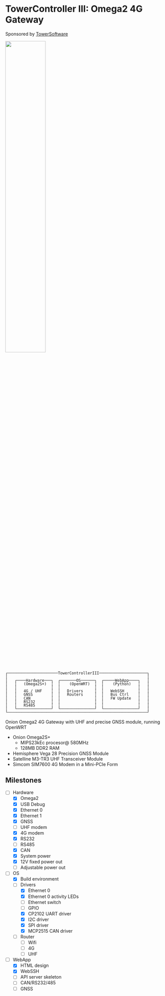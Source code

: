 # TowerController III: Omega2 4G Gateway

Sponsored by [TowerSoftware](http://www.towersoftwareltd.com/)

<img src="https://github.com/hotteshen/omega2-4g-gateway/blob/develop/doc/image/preview-3d.png?raw=true" style="width: 50%;">

<pre style="line-height: .8em; font-size: 1em;"><code>
┌──────────────────────TowerControllerIII─────────────────────┐
│                                                             │
│   ┌────Hardware───┐  ┌───────OS──────┐  ┌─────WebApp────┐   │
│   │   (Omega2S+)  │  │    (OpenWRT)  │  │    (Python)   │   │
│   │               │  │               │  │               │   │
│   │   4G / UHF    │  │   Drivers     │  │   WebSSH      │   │
│   │   GNSS        │  │   Routers     │  │   Bus Ctrl    │   │
│   │   CAN         │  │               │  │   FW Update   │   │
│   │   RS232       │  │               │  │               │   │
│   │   RS485       │  │               │  │               │   │
│   └───────────────┘  └───────────────┘  └───────────────┘   │
└─────────────────────────────────────────────────────────────┘
</code></pre>

Onion Omega2 4G Gateway with UHF and precise GNSS module, running OpenWRT
* Onion Omega2S+
  - MIPS23kEc procesor@ 580MHz
  - 128MB DDR2 RAM
* Hemisphere Vega 28 Precision GNSS Module
* Satelline M3-TR3 UHF Transceiver Module
* Simcom SIM7600 4G Modem in a Mini-PCIe Form


## Milestones

* [ ] Hardware
  - [x] Omega2
  - [x] USB Debug
  - [x] Ethernet 0
  - [x] Ethernet 1
  - [x] GNSS
  - [ ] UHF modem
  - [x] 4G modem
  - [x] RS232
  - [ ] RS485
  - [x] CAN
  - [x] System power
  - [x] 12V fixed power out
  - [ ] Adjustable power out
* [ ] OS
  - [x] Build environment
  - [ ] Drivers
    - [x] Ethernet 0
    - [x] Ethernet 0 activity LEDs
    - [ ] Ethernet switch
    - [ ] GPIO
    - [x] CP2102 UART driver
    - [x] I2C driver
    - [x] SPI driver
    - [x] MCP2515 CAN driver
  - [ ] Router
    - [ ] Wifi
    - [ ] 4G
    - [ ] UHF
* [ ] WebApp
  - [x] HTML design
  - [x] WebSSH
  - [ ] API server skeleton
  - [ ] CAN/RS232/485
  - [ ] GNSS
